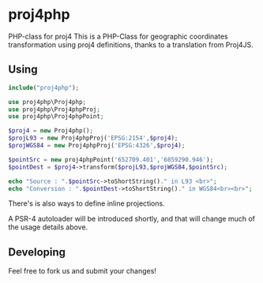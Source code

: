# proj4php
PHP-class for proj4
This is a PHP-Class for geographic coordinates transformation using proj4 definitions, thanks to a translation from Proj4JS. 

## Using

```php
include("proj4php");

use proj4php\Proj4php;
use proj4php\Proj4phpProj;
use proj4php\Proj4phpPoint;

$proj4 = new Proj4php();
$projL93 = new Proj4phpProj('EPSG:2154',$proj4);
$projWGS84 = new Proj4phpProj('EPSG:4326',$proj4);

$pointSrc = new proj4phpPoint('652709.401','6859290.946');
$pointDest = $proj4->transform($projL93,$projWGS84,$pointSrc);

echo "Source : ".$pointSrc->toShortString()." in L93 <br>";
echo "Conversion : ".$pointDest->toShortString()." in WGS84<br><br>";
```

There's is also ways to define inline projections.

A PSR-4 autoloader will be introduced shortly, and that will change much of the usage details above.

## Developing

Feel free to fork us and submit your changes!
